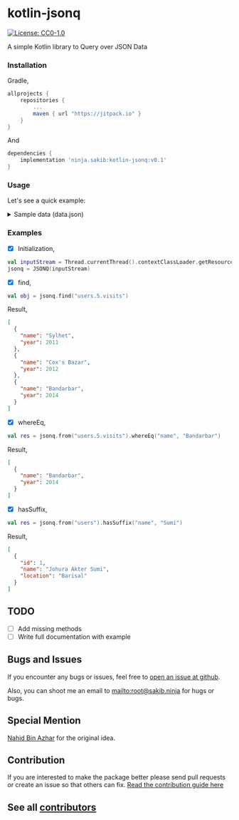 kotlin-jsonq
===============
[![License: CC0-1.0](https://img.shields.io/badge/License-CC0%201.0-lightgrey.svg)](https://github.com/s4kibs4mi/kotin-jsonq/blob/master/LICENSE)

A simple Kotlin library to Query over JSON Data

### Installation

Gradle,
```gradle
allprojects {
    repositories {
        ...
        maven { url "https://jitpack.io" }
    }
}
```
And
```gradle
dependencies {
    implementation 'ninja.sakib:kotlin-jsonq:v0.1'
}
```

### Usage
Let's see a quick example:

<details><summary>Sample data (data.json)</summary>
```json
{
  "name": "products",
  "description": "Features product list",
  "vendor": {
    "name": "Computer Source BD",
    "email": "info@example.com",
    "website": "www.example.com"
  },
  "users": [
    {
      "id": 1,
      "name": "Johura Akter Sumi",
      "location": "Barisal"
    },
    {
      "id": 2,
      "name": "Mehedi Hasan Nahid",
      "location": "Barisal"
    },
    {
      "id": 3,
      "name": "Ariful Islam",
      "location": "Barishal"
    },
    {
      "id": 4,
      "name": "Suhel Ahmed",
      "location": "Sylhet"
    },
    {
      "id": 5,
      "name": "Firoz Serniabat",
      "location": "Gournodi"
    },
    {
      "id": 5,
      "name": "Musa Jewel",
      "location": "Barishal",
      "visits": [
        {
          "name": "Sylhet",
          "year": 2011
        },
        {
          "name": "Cox's Bazar",
          "year": 2012
        },
        {
          "name": "Bandarbar",
          "year": 2014
        }
      ]
    }
  ],
  "products": [
    {
      "id": 1,
      "city": "bsl",
      "name": "iPhone",
      "cat": 1,
      "price": 80000.5
    },
    {
      "id": 2,
      "city": null,
      "name": "macbook pro",
      "cat": 2,
      "price": 150000.1
    },
    {
      "id": 3,
      "city": "dhk",
      "name": "Redmi 3S Prime",
      "cat": 1,
      "price": 12000.1
    },
    {
      "id": 4,
      "city": null,
      "name": "Redmi 4X",
      "cat": 1,
      "price": 15000.1
    },
    {
      "id": 5,
      "city": "bsl",
      "name": "macbook air",
      "cat": 2,
      "price": 110000.00
    },
    {
      "id": 6,
      "city": null,
      "name": "macbook air 1",
      "cat": 2,
      "price": 81000.2
    }
  ],
  "cities": [
    {
      "id": 1,
      "name": "Barishal"
    },
    {
      "id": 2,
      "name": "Noakhali"
    },
    {
      "id": 3,
      "name": "Dhaka"
    },
    {
      "id": 4,
      "name": "Rajshahi"
    },
    {
      "id": 5,
      "name": "Chittagong"
    }
  ],
  "arr": [
    1,
    2,
    3,
    4
  ]
}
```
</details>

### Examples

- [x] Initialization,
```kotlin
val inputStream = Thread.currentThread().contextClassLoader.getResourceAsStream("data.json")
jsonq = JSONQ(inputStream)
```

- [x] find,
```kotlin
val obj = jsonq.find("users.5.visits")
```
Result,
```json
[
  {
    "name": "Sylhet",
    "year": 2011
  },
  {
    "name": "Cox's Bazar",
    "year": 2012
  },
  {
    "name": "Bandarbar",
    "year": 2014
  }
]
```

- [x] whereEq,
```kotlin
val res = jsonq.from("users.5.visits").whereEq("name", "Bandarbar")
```
Result,
```json
[
  {
    "name": "Bandarbar",
    "year": 2014
  }
]
```

- [x] hasSuffix,
```kotlin
val res = jsonq.from("users").hasSuffix("name", "Sumi")
```
Result,
```json
[
  {
    "id": 1,
    "name": "Johura Akter Sumi",
    "location": "Barisal"
  }
]
```

## TODO

- [ ] Add missing methods
- [ ] Write full documentation with example

## Bugs and Issues

If you encounter any bugs or issues, feel free to [open an issue at
github](https://github.com/s4kibs4mi/kotlin-jsonq/issues).

Also, you can shoot me an email to
<mailto:root@sakib.ninja> for hugs or bugs.

## Special Mention

[Nahid Bin Azhar](https://github.com/nahid) for the original idea.

## Contribution
If you are interested to make the package better please send pull requests or create an issue so that others can fix.
[Read the contribution guide here](CONTRIBUTING.md)

## See all [contributors](https://github.com/s4kibs4mi/kotlin-jsonq/graphs/contributors)
